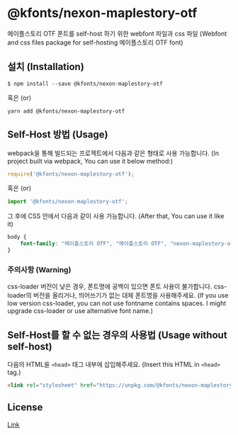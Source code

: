 # @kfonts/nexon-maplestory-otf

메이플스토리 OTF 폰트를 self-host 하기 위한 webfont 파일과 css 파일
(Webfont and css files package for self-hosting 메이플스토리 OTF font)

## 설치 (Installation)

```
$ npm install --save @kfonts/nexon-maplestory-otf
```

혹은 (or)

```
yarn add @kfonts/nexon-maplestory-otf
```

## Self-Host 방법 (Usage)

webpack을 통해 빌드되는 프로젝트에서 다음과 같은 형태로 사용 가능합니다.
(In project built via webpack, You can use it below method:)

```js
require('@kfonts/nexon-maplestory-otf');
```

혹은 (or)

```js
import '@kfonts/nexon-maplestory-otf';
```

그 후에 CSS 안에서 다음과 같이 사용 가능합니다.
(After that, You can use it like it)

```css
body {
    font-family: "메이플스토리 OTF", "메이플스토리 OTF", "nexon-maplestory-otf";
}
```

### 주의사항 (Warning)

css-loader 버전이 낮은 경우, 폰트명에 공백이 있으면 폰트 사용이 불가합니다.
css-loader의 버전을 올리거나, 띄어쓰기가 없는 대체 폰트명을 사용해주세요.
(If you use low version css-loader, you can not use fontname contains spaces.
I might upgrade css-loader or use alternative font name.)

## Self-Host를 할 수 없는 경우의 사용법 (Usage without self-host)

다음의 HTML을 `<head>` 태그 내부에 삽입해주세요.
(Insert this HTML in `<head>` tag.)

```html
<link rel="stylesheet" href="https://unpkg.com/@kfonts/nexon-maplestory-otf/index.css" />
```

## License

[Link](http://levelup.nexon.com/font/index.aspx)